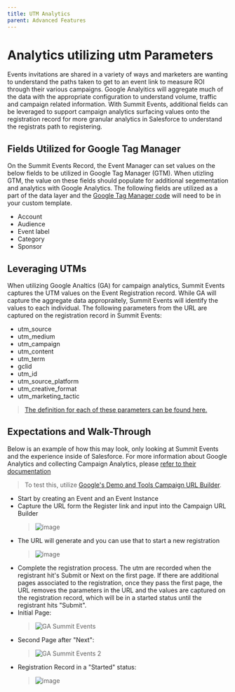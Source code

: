 ```yaml
---
title: UTM Analytics
parent: Advanced Features
---
```


# Analytics utilizing utm Parameters
Events invitations are shared in a variety of ways and marketers are wanting to understand the paths taken to get to an event link to measure ROI through their various campaigns. Google Analyitics will aggregate much of the data with the appropriate configuration to understand volume, traffic and campaign related information. With Summit Events, additional fields can be leveraged to support campaign analytics surfacing values onto the registration record for more granular analytics in Salesforce to understand the registrats path to registering.

## Fields Utilized for Google Tag Manager
On the Summit Events Record, the Event Manager can set values on the below fields to be utilized in Google Tag Manager (GTM). When utizling GTM, the value on these fields should populate for additional segementation and analytics with Google Analytics. The following fields are utilized as a part of the data layer and the [Google Tag Manager code](https://developers.google.com/tag-platform/tag-manager/web/datalayer) will need to be in your custom template.
* Account
* Audience
* Event label
* Category
* Sponsor

## Leveraging UTMs
When utilizing Google Analtics (GA) for campaign analytics, Summit Events captures the UTM values on the Event Registration record. While GA will capture the aggregate data appropraitely, Summit Events will identify the values to each individual.  The following parameters from the URL are captured on the registration record in Summit Events:

* utm_source
* utm_medium
* utm_campaign
* utm_content
* utm_term
* gclid 
* utm_id
* utm_source_platform
* utm_creative_format
* utm_marketing_tactic

> [The definition for each of these parameters can be found here.](https://support.google.com/analytics/answer/10917952?hl=en#zippy=%2Cin-this-article)

## Expectations and Walk-Through
Below is an example of how this may look, only looking at Summit Events and the experience inside of Salesforce. For more information about Google Analytics and collecting Campaign Analytics, please [refer to their documentation](https://support.google.com/analytics/answer/1033863?hl=en&ref_topic=1032998&sjid=9325373783481558763-NA#)
> To test this, utilize [Google's Demo and Tools Campaign URL Builder](https://ga-dev-tools.google/ga4/campaign-url-builder/).

* Start by creating an Event and an Event Instance
* Capture the URL form the Register link and input into the Campaign URL Builder
  > ![image](https://github.com/SFDO-Community-Sprints/summit-events-app-documentation/assets/60475518/014c29b2-8891-47b2-a2d8-6dd2b225af53)
* The URL will generate and you can use that to start a new registration
  > ![image](https://github.com/SFDO-Community-Sprints/summit-events-app-documentation/assets/60475518/848ad20c-93a0-4b43-b630-5b7719d3a50d)
* Complete the registration process. The utm are recorded when the registrant hit's Submit or Next on the first page. If there are additional pages associated to the registration, once they pass the first page, the URL removes the parameters in the URL and the values are captured on the registration record, which will be in a started status until the registrant hits "Submit".
* Initial Page: 
  > ![GA Summit Events](https://github.com/SFDO-Community-Sprints/summit-events-app-documentation/assets/60475518/5eb00f01-1c6f-478f-bea7-75a625e7c939)
* Second Page after "Next": 
  > ![GA Summit Events 2](https://github.com/SFDO-Community-Sprints/summit-events-app-documentation/assets/60475518/3b15811e-2c30-47f2-9e4f-82465e0afe86)
* Registration Record in a "Started" status: 
  > ![image](https://github.com/SFDO-Community-Sprints/summit-events-app-documentation/assets/60475518/d866b27f-6ff0-4d16-92dd-b1d137d435ed)





